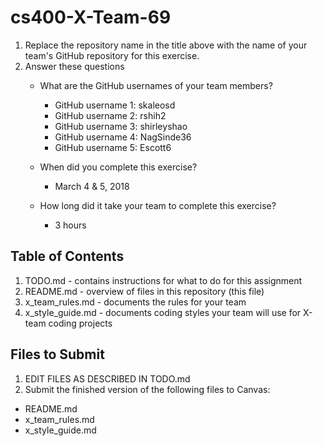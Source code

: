 # cs400-X-Team-69

1. Replace the repository name in the title above with the name of your team's GitHub repository for this exercise.
2. Answer these questions
   * What are the GitHub usernames of your team members?
       * GitHub username 1: skaleosd
       * GitHub username 2: rshih2
       * GitHub username 3: shirleyshao
       * GitHub username 4: NagSinde36
       * GitHub username 5: Escott6
       
   * When did you complete this exercise? 
      * March 4 & 5, 2018
   * How long did it take your team to complete this exercise? 
      * 3 hours
   
## Table of Contents

1. TODO.md - contains instructions for what to do for this assignment
2. README.md - overview of files in this repository (this file)
3. x_team_rules.md - documents the rules for your team
4. x_style_guide.md - documents coding styles your team will use for X-team coding projects

## Files to Submit

1. EDIT FILES AS DESCRIBED IN TODO.md
2. Submit the finished version of the following files to Canvas:

* README.md
* x_team_rules.md
* x_style_guide.md
